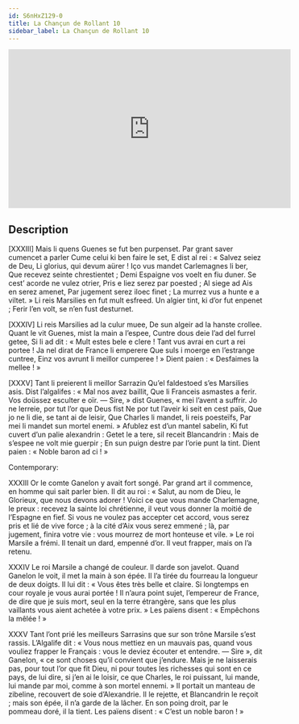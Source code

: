 ```yaml
---
id: S6nHxZ129-0
title: La Chançun de Rollant 10
sidebar_label: La Chançun de Rollant 10
---
```


<iframe
  width="560"
  height="315"
  src="https://www.youtube.com/embed/S6nHxZ129-0"
  title="YouTube video player"
  frameborder="0"
  allow="accelerometer; autoplay; clipboard-write; encrypted-media; gyroscope; picture-in-picture; web-share"
  referrerpolicy="strict-origin-when-cross-origin"
  allowfullscreen
></iframe>

## Description

[XXXIII]
Mais li quens Guenes se fut ben purpenset.
Par grant saver cumencet a parler
Cume celui ki ben faire le set,
E dist al rei : « Salvez seiez de Deu,
Li glorius, qui devum aürer !
Iço vus mandet Carlemagnes li ber,
Que recevez seinte chrestientet ;
Demi Espaigne vos voelt en fiu duner.
Se cest’ acorde ne vulez otrier,
Pris e liez serez par poested ;
Al siege ad Ais en serez amenet,
Par jugement serez iloec finet ;
La murrez vus a hunte e a viltet. »
Li reis Marsilies en fut mult esfreed.
Un algier tint, ki d’or fut enpenet ;
Ferir l’en volt, se n’en fust desturnet. 

[XXXIV]
Li reis Marsilies ad la culur muee,
De sun algeir ad la hanste crollee.
Quant le vit Guenes, mist la main a l’espee,
Cuntre dous deie l’ad del furrel getee,
Si li ad dit : « Mult estes bele e clere !
Tant vus avrai en curt a rei portee !
Ja nel dirat de France li emperere
Que suls i moerge en l’estrange cuntree,
Einz vos avrunt li meillor cumperee ! »
Dient paien : « Desfaimes la mellee ! »

[XXXV]
Tant li preierent li meillor Sarrazin
Qu’el faldestoed s’es Marsilies asis.
Dist l’algalifes : « Mal nos avez baillit,
Que li Franceis asmastes a ferir.
Vos doüssez esculter e oïr.
— Sire, » dist Guenes, « mei l’avent a suffrir.
Jo ne lerreie, por tut l’or que Deus fist
Ne por tut l’aveir ki seit en cest païs,
Que jo ne li die, se tant ai de leisir,
Que Charles li mandet, li reis poesteïfs,
Par mei li mandet sun mortel enemi. »
Afublez est d’un mantel sabelin,
Ki fut cuvert d’un palie alexandrin :
Getet le a tere, sil receit Blancandrin :
Mais de s’espee ne volt mie guerpir ;
En sun puign destre par l’orie punt la tint.
Dient paien : « Noble baron ad ci ! »

Contemporary:

XXXIII
Or le comte Ganelon y avait fort songé. Par grand art il commence, en homme qui sait parler bien. Il dit au roi : « Salut, au nom de Dieu, le Glorieux, que nous devons adorer ! Voici ce que vous mande Charlemagne, le preux : recevez la sainte loi chrétienne, il veut vous donner la moitié de l’Espagne en fief. Si vous ne voulez pas accepter cet accord, vous serez pris et lié de vive force ; à la cité d’Aix vous serez emmené ; là, par jugement, finira votre vie : vous mourrez de mort honteuse et vile. » Le roi Marsile a frémi. Il tenait un dard, empenné d’or. Il veut frapper, mais on l’a retenu.

XXXIV
Le roi Marsile a changé de couleur. Il darde son javelot. Quand Ganelon le voit, il met la main à son épée. Il l’a tirée du fourreau la longueur de deux doigts. Il lui dit : « Vous êtes très belle et claire. Si longtemps en cour royale je vous aurai portée ! Il n’aura point sujet, l’empereur de France, de dire que je suis mort, seul en la terre étrangère, sans que les plus vaillants vous aient achetée à votre prix. » Les païens disent : « Empêchons la mêlée ! »

XXXV
Tant l’ont prié les meilleurs Sarrasins que sur son trône Marsile s’est rassis. L’Algalife dit : « Vous nous mettiez en un mauvais pas, quand vous vouliez frapper le Français : vous le deviez écouter et entendre. — Sire », dit Ganelon, « ce sont choses qu’il convient que j’endure. Mais je ne laisserais pas, pour tout l’or que fit Dieu, ni pour toutes les richesses qui sont en ce pays, de lui dire, si j’en ai le loisir, ce que Charles, le roi puissant, lui mande, lui mande par moi, comme à son mortel ennemi. » Il portait un manteau de zibeline, recouvert de soie d’Alexandrie. Il le rejette, et Blancandrin le reçoit ; mais son épée, il n’a garde de la lâcher. En son poing droit, par le pommeau doré, il la tient. Les païens disent : « C’est un noble baron ! »
